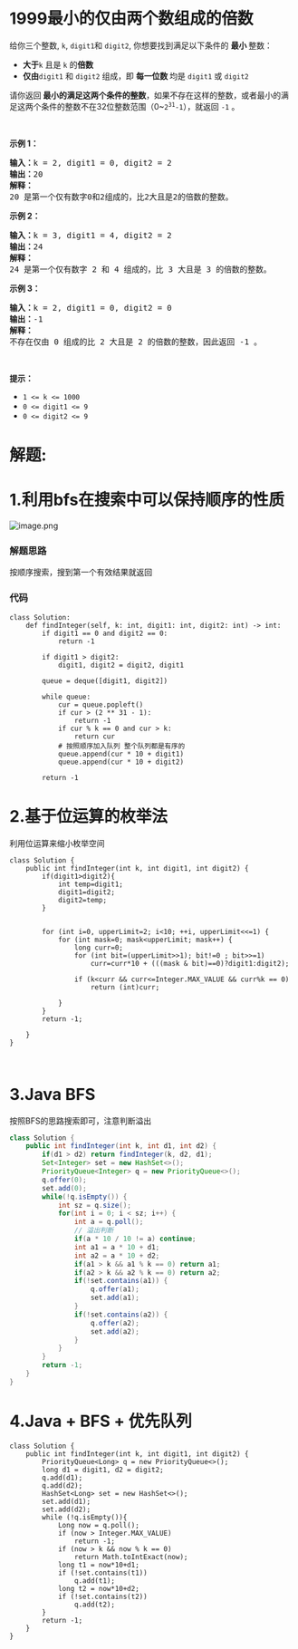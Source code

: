 # 1999最小的仅由两个数组成的倍数
<p>给你三个整数, <code>k</code>, <code>digit1</code>和&nbsp;<code>digit2</code>, 你想要找到满足以下条件的 <strong>最小 </strong>整数：</p>

<ul>
	<li><span style=""><b>大于</b></span><code>k</code> 且是 <code>k</code> 的<strong>倍数</strong></li>
	<li><strong>仅由</strong><code>digit1</code> <span style="">和 </span><code>digit2</code> 组成，即 <strong>每一位数 </strong>均是 <code>digit1</code> 或 <code>digit2</code></li>
</ul>

<p>请你返回<strong> </strong><strong>最小的满足这两个条件的整数</strong>，如果不存在这样的整数，或者最小的满足这两个条件的整数不在32位整数范围（0~<code>2<sup>31</sup>-1</code>），就返回 <code>-1</code> 。</p>

<p>&nbsp;</p>

<p><strong>示例 1：</strong></p>

<pre>
<strong>输入：</strong>k = 2, digit1 = 0, digit2 = 2
<strong>输出：</strong>20
<strong>解释：</strong>
20 是第一个仅有数字0和2组成的，比2大且是2的倍数的整数。
</pre>

<p><strong>示例 2：</strong></p>

<pre>
<strong>输入：</strong>k = 3, digit1 = 4, digit2 = 2
<strong>输出：</strong>24
<strong>解释：</strong>
24 是第一个仅有数字 2 和 4 组成的，比 3 大且是 3 的倍数的整数。</pre>

<p><strong>示例 3：</strong></p>

<pre>
<strong>输入：</strong>k = 2, digit1 = 0, digit2 = 0
<strong>输出：</strong>-1
<strong>解释：
</strong>不存在仅由 0 组成的比 2 大且是 2 的倍数的整数，因此返回 -1 。
</pre>

<p>&nbsp;</p>

<p><strong>提示：</strong></p>

<ul>
	<li><code>1 &lt;= k &lt;= 1000</code></li>
	<li><code>0 &lt;= digit1 &lt;= 9</code></li>
	<li><code>0 &lt;= digit2 &lt;= 9</code></li>
</ul>
































# 解题:
# 1.利用bfs在搜索中可以保持顺序的性质
![image.png](https://pic.leetcode-cn.com/1639738036-qsInzj-image.png)

### 解题思路
按顺序搜索，搜到第一个有效结果就返回

### 代码

```python3
class Solution:
    def findInteger(self, k: int, digit1: int, digit2: int) -> int:
        if digit1 == 0 and digit2 == 0:
            return -1

        if digit1 > digit2:
            digit1, digit2 = digit2, digit1

        queue = deque([digit1, digit2])

        while queue:
            cur = queue.popleft()
            if cur > (2 ** 31 - 1):
                return -1
            if cur % k == 0 and cur > k:
                return cur
            # 按照顺序加入队列 整个队列都是有序的
            queue.append(cur * 10 + digit1)
            queue.append(cur * 10 + digit2)

        return -1

```
# 2.基于位运算的枚举法
利用位运算来缩小枚举空间

```
class Solution {
    public int findInteger(int k, int digit1, int digit2) {
        if(digit1>digit2){
            int temp=digit1;
            digit1=digit2;
            digit2=temp;
        }


    	for (int i=0, upperLimit=2; i<10; ++i, upperLimit<<=1) {
            for (int mask=0; mask<upperLimit; mask++) {
                long curr=0;
                for (int bit=(upperLimit>>1); bit!=0 ; bit>>=1) 
                    curr=curr*10 + (((mask & bit)==0)?digit1:digit2);
                
                if (k<curr && curr<=Integer.MAX_VALUE && curr%k == 0) 
                    return (int)curr;
                
            }
        }
        return -1; 

    }
}



```

# 3.Java BFS
按照BFS的思路搜索即可，注意判断溢出
```java
class Solution {
    public int findInteger(int k, int d1, int d2) {
        if(d1 > d2) return findInteger(k, d2, d1);
        Set<Integer> set = new HashSet<>();
        PriorityQueue<Integer> q = new PriorityQueue<>();
        q.offer(0);
        set.add(0);
        while(!q.isEmpty()) {
            int sz = q.size();
            for(int i = 0; i < sz; i++) {
                int a = q.poll();
                // 溢出判断
                if(a * 10 / 10 != a) continue;
                int a1 = a * 10 + d1;
                int a2 = a * 10 + d2;
                if(a1 > k && a1 % k == 0) return a1;
                if(a2 > k && a2 % k == 0) return a2;
                if(!set.contains(a1)) {
                    q.offer(a1);
                    set.add(a1);
                }
                if(!set.contains(a2)) {
                    q.offer(a2);
                    set.add(a2);
                }
            }
        }
        return -1;
    }
}
```
# 4.Java + BFS + 优先队列
```
class Solution {
    public int findInteger(int k, int digit1, int digit2) {
        PriorityQueue<Long> q = new PriorityQueue<>();
        long d1 = digit1, d2 = digit2;
        q.add(d1);
        q.add(d2);
        HashSet<Long> set = new HashSet<>();
        set.add(d1);
        set.add(d2);
        while (!q.isEmpty()){
            Long now = q.poll();
            if (now > Integer.MAX_VALUE)
                return -1;
            if (now > k && now % k == 0)
                return Math.toIntExact(now);
            long t1 = now*10+d1;
            if (!set.contains(t1))
                q.add(t1);
            long t2 = now*10+d2;
            if (!set.contains(t2))
                q.add(t2);
        }
        return -1;
    }
}
```

